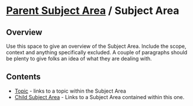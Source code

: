 # [Parent Subject Area](../README.md) / Subject Area

## Overview

Use this space to give an overview of the Subject Area. Include the scope, context and anything specifically excluded. A couple of paragraphs should be plenty to give folks an idea of what they are dealing with.

## Contents

- [Topic](./topic.md) - links to a topic within the Subject Area
- [Child Subject Area](./child_subject/README.md) - Links to a Subject Area contained within this one.
